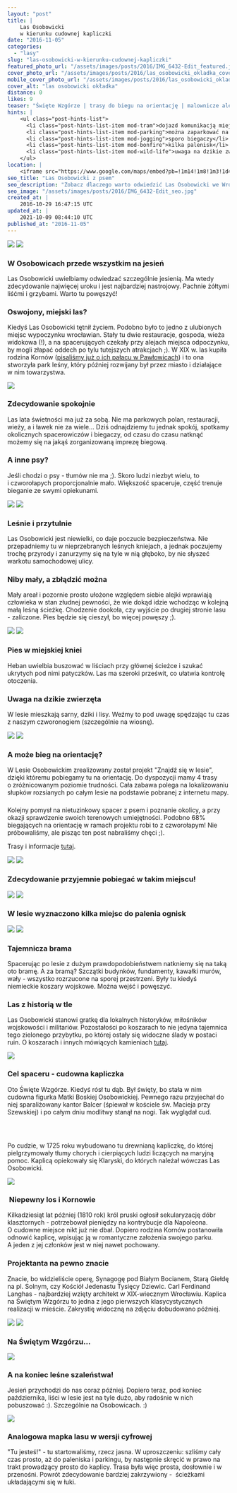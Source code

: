 ```yaml
---
layout: "post"
title: |
    Las Osobowicki 
    w kierunku cudownej kapliczki
date: "2016-11-05"
categories:
  - "lasy"
slug: "las-osobowicki-w-kierunku-cudownej-kapliczki"
featured_photo_url: "/assets/images/posts/2016/IMG_6432-Edit_featured.jpg"
cover_photo_url: "/assets/images/posts/2016/las_osobowicki_okladka_cover.jpg"
mobile_cover_photo_url: "/assets/images/posts/2016/las_osobowicki_okladka_mobile_cover.jpg"
cover_alt: "las osobowicki okładka"
distance: 0
likes: 9
teaser: "Święte Wzgórze | trasy do biegu na orientację | malownicze alejki"
hints: |
    <ul class="post-hints-list">
      <li class="post-hints-list-item mod-tram">dojazd komunikacją miejską<br><a href="//jakdojade.pl?tn=Las+Osobowicki&td=&tc=51.14974:16.98332&cid=2000" target="_blank">sprawdź na jakdojadę.pl</a></li>
      <li class="post-hints-list-item mod-parking">można zaparkować na parkingach wzdłuż lasu przy ulicy Osobowickiej</li>
      <li class="post-hints-list-item mod-jogging">sporo biegaczy</li>
      <li class="post-hints-list-item mod-bonfire">kilka palenisk</li>
      <li class="post-hints-list-item mod-wild-life">uwaga na dzikie zwierzęta</li>
    </ul>
location: |
    <iframe src="https://www.google.com/maps/embed?pb=!1m14!1m8!1m3!1d47613.6689752131!2d16.95113742833406!3d51.156687124967846!3m2!1i1024!2i768!4f13.1!3m3!1m2!1s0x0%3A0x113739ef2ea33122!2sLas+Osobowicki!5e0!3m2!1sen!2spl!4v1478290615412"></iframe>
seo_title: "Las Osobowicki z psem"
seo_description: "Zobacz dlaczego warto odwiedzić Las Osobowicki we Wrocławiu ze swoim psem i przespacerować się w kierunku cudownej kapliczki."
seo_image: "/assets/images/posts/2016/IMG_6432-Edit_seo.jpg"
created_at: |
    2016-10-29 16:47:15 UTC
updated_at: |
    2021-10-09 08:44:10 UTC
published_at: "2016-11-05"
---
```


<section class="post-section">
  <div class="post-section-photo">
    <img class="desktop" src="{{ '/assets/images/posts/2016/IMG_6385.jpg' | relative_url }}">
    <img class="mobile" src="{{ '/assets/images/posts/2016/IMG_6385_cropped.jpg' | relative_url }}">
  </div>
  <div class="post-section-wrapper">
    <section class="post-section-content mod-dog">
      <h1>W Osobowicach przede wszystkim na jesień</h1>
      <p>Las Osobowicki uwielbiamy odwiedzać szczególnie jesienią. Ma wtedy zdecydowanie najwięcej uroku i&nbsp;jest najbardziej nastrojowy. Pachnie żółtymi liśćmi i&nbsp;grzybami. Warto tu powęszyć!</p>
    </section>
    <section class="post-section-content mod-human">
      <h1>Oswojony, miejski las?</h1>
      <p>Kiedyś Las Osobowicki tętnił życiem. Podobno było to jedno z&nbsp;ulubionych miejsc wypoczynku wrocławian. Stały tu dwie restauracje, gospoda, wieża widokowa (!), a&nbsp;na spacerujących czekały przy alejach miejsca odpoczynku, by mogli złapać oddech po tylu tutejszych atrakcjach ;). W&nbsp;XIX w. las kupiła rodzina Kornów (<a href="/odkrywamy-park-we-wroclawskich-pawlowicach" target="_blank">pisaliśmy już o&nbsp;ich pałacu w&nbsp;Pawłowicach</a>) i&nbsp;to ona stworzyła park leśny, który później rozwijany był przez miasto i&nbsp;działające w&nbsp;nim towarzystwa. &nbsp; &nbsp; &nbsp; &nbsp;</p>
    </section>
  </div>
</section>
<section class="post-section mod-vertical">
  <div class="post-section-photo">
    <img src="{{ '/assets/images/posts/2016/IMG_6446.jpg' | relative_url }}">
  </div>
  <div class="post-section-wrapper">
    <section class="post-section-content mod-dog">
      <h1>Zdecydowanie spokojnie</h1>
      <p>Las lata świetności ma już za sobą. Nie ma parkowych polan, restauracji, wieży, a&nbsp;i ławek nie za wiele... Dziś odnajdziemy tu jednak spokój, spotkamy okolicznych spacerowiczów i&nbsp;biegaczy, od czasu do czasu natknąć możemy się na jakąś zorganizowaną imprezę biegową.</p>
    </section>
    <section class="post-section-content mod-human">
      <h1>A inne psy?</h1>
      <p>Jeśli chodzi o&nbsp;psy -&nbsp;tłumów nie ma ;). Skoro ludzi niezbyt wielu, to i&nbsp;czworołapych proporcjonalnie mało. Większość spaceruje, część trenuje bieganie ze swymi opiekunami.</p>
    </section>
  </div>
</section>
<section class="post-section">
  <div class="post-section-photo">
    <img class="desktop" src="{{ '/assets/images/posts/2016/IMG_6432-Edit.jpg' | relative_url }}">
    <img class="mobile" src="{{ '/assets/images/posts/2016/IMG_6432-Edit_cropped.jpg' | relative_url }}">
  </div>
  <div class="post-section-wrapper">
    <section class="post-section-content mod-dog">
      <h1>Leśnie i&nbsp;przytulnie</h1>
      <p>Las Osobowicki jest niewielki, co daje poczucie bezpieczeństwa. Nie przepadniemy tu w&nbsp;nieprzebranych leśnych kniejach, a&nbsp;jednak poczujemy trochę przyrody i&nbsp;zanurzymy się na tyle w&nbsp;nią głęboko, by nie słyszeć warkotu samochodowej ulicy.</p>
    </section>
    <section class="post-section-content mod-human">
      <h1>Niby mały, a&nbsp;zbłądzić można</h1>
      <p>Mały areał i&nbsp;pozornie prosto ułożone względem siebie alejki wprawiają człowieka w&nbsp;stan złudnej pewności, że wie dokąd idzie wchodząc w&nbsp;kolejną małą leśną ścieżkę. Chodzenie dookoła, czy wyjście po drugiej stronie lasu -&nbsp;zaliczone. Pies będzie się cieszył, bo więcej powęszy ;).</p>
    </section>
  </div>
</section>
<section class="post-section">
  <div class="post-section-photo">
    <img class="desktop" src="{{ '/assets/images/posts/2016/IMG_6421.jpg' | relative_url }}">
    <img class="mobile" src="{{ '/assets/images/posts/2016/IMG_6421_cropped.jpg' | relative_url }}">
  </div>
  <div class="post-section-wrapper">
    <section class="post-section-content mod-dog">
      <h1>Pies w&nbsp;miejskiej kniei</h1>
      <p>
Heban uwielbia buszować w&nbsp;liściach przy głównej ścieżce i&nbsp;szukać ukrytych pod nimi patyczków. Las ma szeroki prześwit, co ułatwia kontrolę otoczenia.</p>
    </section>
    <section class="post-section-content mod-human">
      <h1>Uwaga na dzikie zwierzęta</h1>
      <p>
W&nbsp;lesie mieszkają sarny, dziki i&nbsp;lisy. Weźmy to pod uwagę spędzając tu czas z&nbsp;naszym czworonogiem (szczególnie na wiosnę).</p>
    </section>
  </div>
</section>
<section class="post-section">
  <div class="post-section-photo">
    <img class="desktop" src="{{ '/assets/images/posts/2016/IMG_6424.jpg' | relative_url }}">
    <img class="mobile" src="{{ '/assets/images/posts/2016/IMG_6424_cropped.jpg' | relative_url }}">
  </div>
  <div class="post-section-wrapper">
    <section class="post-section-content mod-dog">
      <h1>A może bieg na orientację?</h1>
      <p>
W&nbsp;Lesie Osobowickim zrealizowany został projekt "Znajdź się w&nbsp;lesie", dzięki któremu pobiegamy tu na orientację. Do dyspozycji mamy 4&nbsp;trasy o&nbsp;zróżnicowanym poziomie trudności. Cała zabawa polega na lokalizowaniu słupków rozsianych po całym lesie na podstawie pobranej z&nbsp;internetu mapy.</p>
    </section>
    <section class="post-section-content mod-human">
      <h1></h1>
      <p>
Kolejny pomysł na nietuzinkowy spacer z&nbsp;psem i&nbsp;poznanie okolicy, a&nbsp;przy okazji sprawdzenie swoich terenowych umiejętności. Podobno 68% biegających na orientację w&nbsp;ramach projektu robi to z&nbsp;czworołapym! Nie próbowaliśmy, ale pisząc ten post nabraliśmy chęci ;).</p>
<p>Trasy i&nbsp;informacje <a href="//znajdzsiewlesie.pl/jak-korzystac-z-projektu/" target="_blank">tutaj</a>.</p>
    </section>
  </div>
</section>
<section class="post-section">
  <div class="post-section-photo">
    <img class="desktop" src="{{ '/assets/images/posts/2016/IMG_6455.jpg' | relative_url }}">
    <img class="mobile" src="{{ '/assets/images/posts/2016/IMG_6455_cropped.jpg' | relative_url }}">
  </div>
  <div class="post-section-wrapper">
    <section class="post-section-content mod-single">
      <h1>Zdecydowanie przyjemnie pobiegać w&nbsp;takim miejscu!</h1>
    </section>
  </div>
</section>
<section class="post-section">
  <div class="post-section-photo">
    <img class="desktop" src="{{ '/assets/images/posts/2016/IMG_6440.jpg' | relative_url }}">
    <img class="mobile" src="{{ '/assets/images/posts/2016/IMG_6440_cropped.jpg' | relative_url }}">
  </div>
  <div class="post-section-wrapper">
    <section class="post-section-content mod-single">
      <h1>W lesie wyznaczono kilka miejsc do palenia ognisk</h1>
    </section>
  </div>
</section>
<section class="post-section">
  <div class="post-section-photo">
    <img class="desktop" src="{{ '/assets/images/posts/2016/IMG_6401.jpg' | relative_url }}">
    <img class="mobile" src="{{ '/assets/images/posts/2016/IMG_6401_cropped.jpg' | relative_url }}">
  </div>
  <div class="post-section-wrapper">
    <section class="post-section-content mod-dog">
      <h1>Tajemnicza brama</h1>
      <p>Spacerując po lesie z&nbsp;dużym prawdopodobieństwem natkniemy się na taką oto bramę. A&nbsp;za bramą? Szczątki budynków, fundamenty, kawałki murów, wały -&nbsp;wszystko rozrzucone na sporej przestrzeni. Były tu kiedyś niemieckie koszary wojskowe. Można wejść i&nbsp;powęszyć.</p>
    </section>
    <section class="post-section-content mod-human">
      <h1>Las z&nbsp;historią w&nbsp;tle</h1>
      <p>Las Osobowicki stanowi gratkę dla lokalnych historyków, miłośników wojskowości i&nbsp;militariów. Pozostałości po koszarach to nie jedyna tajemnica tego zielonego przybytku, po której ostały się widoczne ślady w&nbsp;postaci ruin. O&nbsp;koszarach i&nbsp;innych mówiących kamieniach <a href="//tropemzapomnianychmiejsc.blogspot.com/2013/03/las-z-wojenna-przeszoscia.html" target="_blank">tutaj</a>.</p>
    </section>
  </div>
</section>
<section class="post-section">
  <div class="post-section-photo">
    <img src="{{ '/assets/images/posts/2016/IMG_6458.jpg' | relative_url }}">
  </div>
  <div class="post-section-wrapper">
    <section class="post-section-content mod-dog">
      <h1>Cel spaceru -&nbsp;cudowna kapliczka</h1>
      <p>Oto Święte Wzgórze. Kiedyś rósł tu dąb. Był święty, bo stała w&nbsp;nim cudowna figurka Matki Boskiej Osobowickiej. Pewnego razu przyjechał do niej sparaliżowany kantor Balcer (śpiewał w&nbsp;kościele św. Macieja przy Szewskiej) i&nbsp;po całym dniu modlitwy stanął na nogi. Tak wyglądał cud. &nbsp; &nbsp; &nbsp; &nbsp;</p>
    </section>
    <section class="post-section-content mod-human">
      <h1><br></h1>
      <p>
Po cudzie, w&nbsp;1725 roku wybudowano tu drewnianą kapliczkę, do której pielgrzymowały tłumy chorych i&nbsp;cierpiących ludzi liczących na maryjną pomoc. Kaplicą opiekowały się Klaryski, do których należał wówczas Las Osobowicki.</p>
    </section>
  </div>
</section>
<section class="post-section mod-vertical">
  <div class="post-section-photo">
    <img src="{{ '/assets/images/posts/2016/IMG_6462.jpg' | relative_url }}">
  </div>
  <div class="post-section-wrapper">
    <section class="post-section-content mod-dog">
      <h1>&nbsp;Niepewny los i&nbsp;Kornowie</h1>
      <p>Kilkadziesiąt lat później (1810 rok) król pruski ogłosił sekularyzację dóbr klasztornych -&nbsp;potrzebował pieniędzy na kontrybucje dla Napoleona. O&nbsp;cudowne miejsce nikt już nie dbał. Dopiero rodzina Kornów postanowiła odnowić kaplicę, wpisując ją w&nbsp;romantyczne założenia swojego parku. A&nbsp;jeden z&nbsp;jej członków jest w&nbsp;niej nawet pochowany. &nbsp; &nbsp; &nbsp;&nbsp;</p>
    </section>
    <section class="post-section-content mod-human">
      <h1>Projektanta na pewno znacie&nbsp;</h1>
      <p>Znacie, bo widzieliście operę, Synagogę pod Białym Bocianem, Starą Giełdę na pl. Solnym, czy Kościół Jedenastu Tysięcy Dziewic. Carl Ferdinand Langhas -&nbsp;najbardziej wzięty architekt w&nbsp;XIX-wiecznym Wrocławiu. Kaplica na Świętym Wzgórzu to jedna z&nbsp;jego pierwszych klasycystycznych realizacji w&nbsp;mieście. Zakrystię widoczną na zdjęciu dobudowano później.</p>
    </section>
  </div>
</section>
<section class="post-section">
  <div class="post-section-photo">
    <img class="desktop" src="{{ '/assets/images/posts/2016/IMG_6463.jpg' | relative_url }}">
    <img class="mobile" src="{{ '/assets/images/posts/2016/IMG_6463_cropped.jpg' | relative_url }}">
  </div>
  <div class="post-section-wrapper">
    <section class="post-section-content mod-single">
      <h1>Na Świętym Wzgórzu...</h1>
    </section>
  </div>
</section>
<section class="post-section mod-vertical">
  <div class="post-section-photo">
    <img src="{{ '/assets/images/posts/2016/IMG_6468.jpg' | relative_url }}">
  </div>
  <div class="post-section-wrapper">
    <section class="post-section-content mod-dog">
      <h1>A na koniec leśne szaleństwa!</h1>
      <p>Jesień przychodzi do nas coraz później. Dopiero teraz, pod koniec października, liści w&nbsp;lesie jest na tyle dużo, aby radośnie w&nbsp;nich pobuszować :). Szczególnie na Osobowicach. :)</p>
    </section>
  </div>
</section>
<section class="post-section mod-vertical">
  <div class="post-section-photo">
    <img src="{{ '/assets/images/posts/2016/IMG_6383.jpg' | relative_url }}">
  </div>
  <div class="post-section-wrapper">
    <section class="post-section-content mod-dog">
      <h1>Analogowa mapka lasu w&nbsp;wersji cyfrowej</h1>
      <p>
"Tu jesteś!" -&nbsp;tu startowaliśmy, rzecz jasna. W&nbsp;uproszczeniu: szliśmy cały czas prosto, aż do paleniska i&nbsp;parkingu, by następnie skręcić w&nbsp;prawo na trakt prowadzący prosto do kaplicy. Trasa była więc prosta, dosłownie i&nbsp;w przenośni. Powrót zdecydowanie bardziej zakrzywiony -&nbsp;&nbsp;ścieżkami układającymi się w&nbsp;łuki.</p>
    </section>
  </div>
</section>
